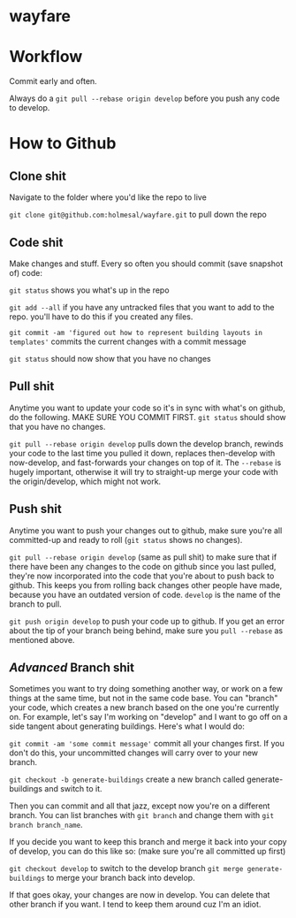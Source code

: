wayfare
===

Workflow
===

Commit early and often.

Always do a `git pull --rebase origin develop` before you push any code to develop.

How to Github
===

Clone shit
---

Navigate to the folder where you'd like the repo to live

`git clone git@github.com:holmesal/wayfare.git` to pull down the repo

Code shit
---

Make changes and stuff. Every so often you should commit (save snapshot of) code:

`git status` shows you what's up in the repo

`git add --all` if you have any untracked files that you want to add to the repo. you'll have to do this if you created any files.

`git commit -am 'figured out how to represent building layouts in templates'` commits the current changes with a commit message

`git status` should now show that you have no changes

Pull shit
---

Anytime you want to update your code so it's in sync with what's on github, do the following. MAKE SURE YOU COMMIT FIRST. `git status` should show that you have no changes.

`git pull --rebase origin develop` pulls down the develop branch, rewinds your code to the last time you pulled it down, replaces then-develop with now-develop, and fast-forwards your changes on top of it. The `--rebase` is hugely important, otherwise it will try to straight-up merge your code with the origin/develop, which might not work.

Push shit
---

Anytime you want to push your changes out to github, make sure you're all committed-up and ready to roll (`git status` shows no changes).

`git pull --rebase origin develop` (same as pull shit) to make sure that if there have been any changes to the code on github since you last pulled, they're now incorporated into the code that you're about to push back to github. This keeps you from rolling back changes other people have made, because you have an outdated version of code. `develop` is the name of the branch to pull.

`git push origin develop` to push your code up to github. If you get an error about the tip of your branch being behind, make sure you `pull --rebase` as mentioned above.

*Advanced* Branch shit
---

Sometimes you want to try doing something another way, or work on a few things at the same time, but not in the same code base. You can "branch" your code, which creates a new branch based on the one you're currently on. For example, let's say I'm working on "develop" and I want to go off on a side tangent about generating buildings. Here's what I would do:

`git commit -am 'some commit message'` commit all your changes first. If you don't do this, your uncommitted changes will carry over to your new branch.

`git checkout -b generate-buildings` create a new branch called generate-buildings and switch to it.

Then you can commit and all that jazz, except now you're on a different branch. You can list branches with `git branch` and change them with `git branch branch_name`.

If you decide you want to keep this branch and merge it back into your copy of develop, you can do this like so: (make sure you're all committed up first)

`git checkout develop` to switch to the develop branch
`git merge generate-buildings` to merge your branch back into develop.

If that goes okay, your changes are now in develop. You can delete that other branch if you want. I tend to keep them around cuz I'm an idiot.